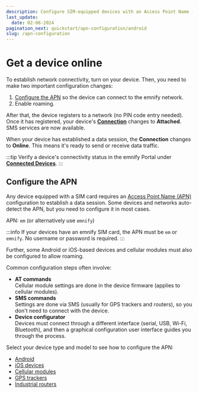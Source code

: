 ```yaml
---
description: Configure SIM-equipped devices with an Access Point Name (APN) via the emnify Portal
last_update: 
  date: 02-06-2024
pagination_next: quickstart/apn-configuration/android
slug: /apn-configuration
---
```


# Get a device online

To establish network connectivity, turn on your device.
Then, you need to make two important configuration changes:

1. [Configure the APN](#configure-the-apn) so the device can connect to the emnify network.
1. Enable roaming.

After that, the device registers to a network (no PIN code entry needed).
Once it has registered, your device's [**Connection**](/glossary#connectivity-status) changes to **Attached**.
SMS services are now available.

When your device has established a data session, the **Connection** changes to **Online**.
This means it's ready to send or receive data traffic.

:::tip
Verify a device's connectivity status in the emnify Portal under [**Connected Devices**](https://portal.emnify.com/connected-devices).
:::

## Configure the APN

Any device equipped with a SIM card requires an [Access Point Name (APN)](/glossary#apn) configuration to establish a data session.
Some devices and networks auto-detect the APN, but you need to configure it in most cases.

APN: `em` (or alternatively use `emnify`)

:::info
If your devices have an emnify SIM card, the APN must be `em` or `emnify`.
No username or password is required.
:::

Further, some Android or iOS-based devices and cellular modules must also be configured to allow roaming.

Common configuration steps often involve:

- **AT commands**  
Cellular module settings are done in the device firmware (applies to cellular modules).
- **SMS commands**  
Settings are done via SMS (usually for GPS trackers and routers), so you don't need to connect with the device.
- **Device configurator**  
Devices must connect through a different interface (serial, USB, Wi-Fi, Bluetooth), and then a graphical configuration user interface guides you through the process. 

Select your device type and model to see how to configure the APN:

- [Android](/apn-configuration/android)
- [iOS devices](/apn-configuration/ios)
- [Cellular modules](/apn-configuration/cellular-modules)
- [GPS trackers](/apn-configuration/gps-trackers)
- [Industrial routers](/apn-configuration/industrial-routers)
